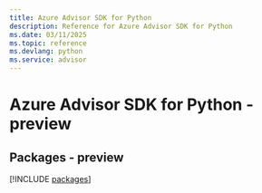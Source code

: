 ```yaml
---
title: Azure Advisor SDK for Python
description: Reference for Azure Advisor SDK for Python
ms.date: 03/11/2025
ms.topic: reference
ms.devlang: python
ms.service: advisor
---
```

# Azure Advisor SDK for Python - preview
## Packages - preview
[!INCLUDE [packages](advisor-index.md)]